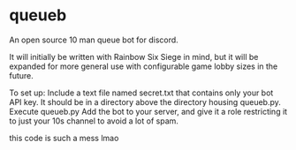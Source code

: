 # queueb
An open source 10 man queue bot for discord.

It will initially be written with Rainbow Six Siege in mind, but it will be expanded for more general use with configurable game lobby sizes in the future.

To set up:
Include a text file named secret.txt that contains only your bot API key. It should be in a directory above the directory housing queueb.py. 
Execute queueb.py
Add the bot to your server, and give it a role restricting it to just your 10s channel to avoid a lot of spam.

this code is such a mess lmao
